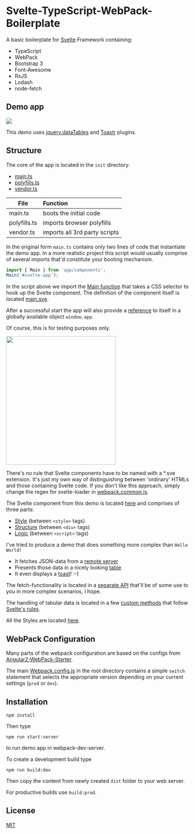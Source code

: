 # Svelte-TypeScript-WebPack-Boilerplate

A basic boilerplate for [Svelte](https://svelte.technology/) Framework containing: 

* TypeScript
* WebPack
* Bootstrap 3
* Font-Awesome
* RxJS
* Lodash
* node-fetch

## Demo app

<img src="http://i.giphy.com/26FKSF8fXF2JD7CZa.gif">

This demo uses [jquery.dataTables](https://datatables.net/) and [Toastr](http://codeseven.github.io/toastr/) plugins.

## Structure

The core of the app is located in the `init` directory.

* [main.ts](https://github.com/brakmic/Svelte-TypeScript-WebPack-Boilerplate/blob/master/src/init/main.ts) 
* [polyfills.ts](https://github.com/brakmic/Svelte-TypeScript-WebPack-Boilerplate/blob/master/src/init/polyfills.ts)
* [vendor.ts](https://github.com/brakmic/Svelte-TypeScript-WebPack-Boilerplate/blob/master/src/init/vendor.ts)

| File     | Function   | 
| -------------|:---- |
| main.ts   | boots the initial code  |
| polyfills.ts | imports browser polyfills |
| vendor.ts | imports all 3rd party scripts |

In the original form `main.ts` contains only two lines of code that instantiate the demo app. In a more realistic project this script would usually comprise of several imports that'd constitute your booting mechanism.

```typescript 
import { Main } from 'app/components';
Main('#svelte-app');
```

In the script above we import the [Main function](https://github.com/brakmic/Svelte-TypeScript-WebPack-Boilerplate/blob/master/src/app/components/main/main.ts#L4) that takes a CSS selector to hook up the Svelte component. The definition of the component itself is located [main.sve](https://github.com/brakmic/Svelte-TypeScript-WebPack-Boilerplate/blob/master/src/app/components/main/main.sve).

After a successful start the app will also provide a [reference](https://github.com/brakmic/Svelte-TypeScript-WebPack-Boilerplate/blob/master/src/app/components/main/main.ts#L9) to itself in a globally available object `window.app`. 

Of course, this is for testing purposes only. 

<img src="http://i.imgur.com/ya9WMuH.png" width="300" height="350">

There's no rule that Svelte components have to be named with a *.sve extension. It's just my own way of distinguishing between 'ordinary' HTMLs and those containing Svelte code. If you don't like this approach, simply change the regex for svelte-loader in [webpack.common.js](https://github.com/brakmic/Svelte-TypeScript-WebPack-Boilerplate/blob/master/config/webpack.common.js#L114).

The Svelte component from this demo is located [here](https://github.com/brakmic/Svelte-TypeScript-WebPack-Boilerplate/blob/master/src/app/components/main/main.sve) and comprises of three parts:

* [Style](https://github.com/brakmic/Svelte-TypeScript-WebPack-Boilerplate/blob/master/src/app/components/main/main.sve#L1) (between `<style>` tags)
* [Structure](https://github.com/brakmic/Svelte-TypeScript-WebPack-Boilerplate/blob/master/src/app/components/main/main.sve#L6) (between `<div>` tags)
* [Logic](https://github.com/brakmic/Svelte-TypeScript-WebPack-Boilerplate/blob/master/src/app/components/main/main.sve#L40) (between `<script>` tags)

I've tried to produce a demo that does something more complex than `Hello World!`

* It fetches JSON-data from a [remote server](http://northwind.servicestack.net/) 
* Presents those data in a nicely looking [table](https://datatables.net/) 
* It even displays a [toast](http://codeseven.github.io/toastr/)! :-)

The fetch-functionality is located in a [separate API](https://github.com/brakmic/Svelte-TypeScript-WebPack-Boilerplate/blob/master/src/app/api/fetch.ts) that'll be of some use to you in more complex scenarios, I hope.

The handling of tabular data is located in a few [custom methods](https://github.com/brakmic/Svelte-TypeScript-WebPack-Boilerplate/blob/master/src/app/components/main/main.sve#L63) that follow [Svelte's rules](https://svelte.technology/guide#custom-methods).

All the Styles are located [here](https://github.com/brakmic/Svelte-TypeScript-WebPack-Boilerplate/blob/master/src/app/styling/index.scss).

## WebPack Configuration

Many parts of the webpack configuration are based on the configs from [Angular2-WebPack-Starter](https://github.com/AngularClass/angular2-webpack-starter).

The main [Webpack.config.js](https://github.com/brakmic/Svelte-TypeScript-WebPack-Boilerplate/blob/master/webpack.config.js) in the root directory contains a simple `switch` statement that selects the appropriate version depending on your current settings (`prod` or `dev`).

## Installation

```
npm install
```

Then type 

```
npm run start:server
```

to run demo app in webpack-dev-server.

To create a development build type 

```
npm run build:dev
```

Then copy the content from newly created `dist` folder to your web server.

For productive builds use `build:prod`.

## License

[MIT](https://github.com/brakmic/Svelte-TypeScript-WebPack-Boilerplate/blob/master/LICENSE)

